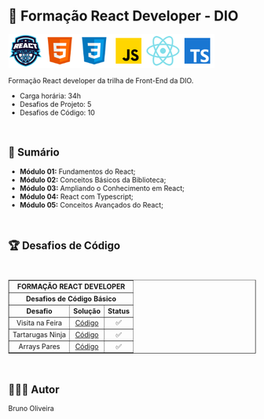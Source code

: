 # 📌 **Formação React Developer - DIO**

<img src="./assets/logo.webp" width="70" alt="Icone do Bootcamp react Developer"><img src="./assets/html.svg" width="70" alt="Icone HTML5"><img src="./assets/css.svg" width="70" alt="Icone CSS3"><img src="./assets/javascript.svg" width="70" alt="Icone JavaScript"><img src="./assets/react.svg" width="70" alt="Icone React"><img src="./assets/typescript.svg" width="70" alt="Icone TypeScript">

Formação React developer da trilha de Front-End da DIO.

- Carga horária: 34h
- Desafios de Projeto: 5
- Desafios de Código: 10

<br>

## 📎 **Sumário**

- **Módulo 01:** Fundamentos do React;
- **Módulo 02:** Conceitos Básicos da Biblioteca;
- **Módulo 03:** Ampliando o Conhecimento em React;
- **Módulo 04:** React com Typescript;
- **Módulo 05:** Conceitos Avançados do React;

<br>

## 🏆 **Desafios de Código**

<br>

<table border=1>
    <tr>
        <th colspan="3" style="text-align:center"><b>FORMAÇÃO REACT DEVELOPER</b></th>
    </tr>
    <tr>
        <th colspan="3" style="text-align:center">Desafios de Código Básico</th>
    </tr>
    <tr>
        <th style="text-align:center">Desafio</th>
        <th style="text-align:center">Solução</th>
        <th style="text-align:center">Status</th>
    </tr>
    <tr>
        <td align="center">Visita na Feira</td>
        <td align="center"><a href="https://github.com/BrunoOliveira16/Formacao-React-Developer-DIO/tree/main/TRILHA-REACT-MODULO-01/DESAFIO-DE-CODIGO/DESAFIO-DE-CODIGO-01">Código</a></td>
        <td align="center">✅</td>
    </tr>
    <tr>
        <td align="center">Tartarugas Ninja</td>
        <td align="center"><a href="https://github.com/BrunoOliveira16/Formacao-React-Developer-DIO/tree/main/TRILHA-REACT-MODULO-01/DESAFIO-DE-CODIGO/DESAFIO-DE-CODIGO-02">Código</a></td>
        <td align="center">✅</td>
    </tr>
    <tr>
        <td align="center">Arrays Pares</td>
        <td align="center"><a href="https://github.com/BrunoOliveira16/Formacao-React-Developer-DIO/tree/main/TRILHA-REACT-MODULO-01/DESAFIO-DE-CODIGO/DESAFIO-DE-CODIGO-03">Código</a></td>
        <td align="center">✅</td>
    </tr>
</table>


<br>

## 🙋🏻‍♂️ Autor
Bruno Oliveira
